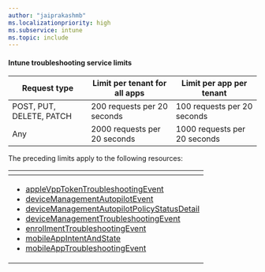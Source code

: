 ```yaml
---
author: "jaiprakashmb"
ms.localizationpriority: high
ms.subservice: intune
ms.topic: include
---
```

<!-- markdownlint-disable MD041 -->

#### Intune troubleshooting service limits

| Request type | Limit per tenant for all apps | Limit per app per tenant |
| ------------ | ----------------------------- | ------------------------ |
| POST, PUT, DELETE, PATCH | 200 requests per 20 seconds | 100 requests per 20 seconds |
| Any | 2000 requests per 20 seconds | 1000 requests per 20 seconds |

The preceding limits apply to the following resources: 

 
| <!-- fake header--> |
|---|
| <ul> <li> [appleVppTokenTroubleshootingEvent](/graph/api/resources/intune-troubleshooting-applevpptokentroubleshootingevent) <li> [deviceManagementAutopilotEvent](/graph/api/resources/intune-troubleshooting-devicemanagementautopilotevent) <li> [deviceManagementAutopilotPolicyStatusDetail](/graph/api/resources/intune-troubleshooting-devicemanagementautopilotpolicystatusdetail) <li> [deviceManagementTroubleshootingEvent](/graph/api/resources/intune-troubleshooting-devicemanagementtroubleshootingevent) <li> [enrollmentTroubleshootingEvent](/graph/api/resources/intune-troubleshooting-enrollmenttroubleshootingevent) <li> [mobileAppIntentAndState](/graph/api/resources/intune-troubleshooting-mobileappintentandstate) <li> [mobileAppTroubleshootingEvent](/graph/api/resources/intune-shared-mobileapptroubleshootingevent) </ul> |

